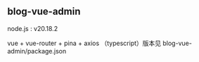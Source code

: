 ## blog-vue-admin

node.js : v20.18.2

vue + vue-router + pina + axios （typescript）版本见 blog-vue-admin/package.json

